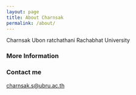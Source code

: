```yaml
---
layout: page
title: About Charnsak 
permalink: /about/
---
```


Charnsak 
Ubon ratchathani Rachabhat University

### More Information

### Contact me

charnsak.s@ubru.ac.th
